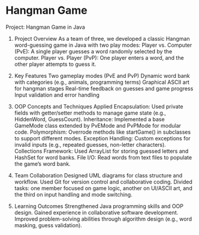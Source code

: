 # Hangman Game

Project: Hangman Game in Java

1. Project Overview
As a team of three, we developed a classic Hangman word-guessing game in Java with two play modes:
Player vs. Computer (PvE): A single player guesses a word randomly selected by the computer.
Player vs. Player (PvP): One player enters a word, and the other player attempts to guess it.

2. Key Features
Two gameplay modes (PvE and PvP)
Dynamic word bank with categories (e.g., animals, programming terms)
Graphical ASCII art for hangman stages
Real-time feedback on guesses and game progress
Input validation and error handling

3. OOP Concepts and Techniques Applied
Encapsulation: Used private fields with getter/setter methods to manage game state (e.g., HiddenWord, GuessCount).
Inheritance: Implemented a base GameMode class extended by PvEMode and PvPMode for modular code.
Polymorphism: Overrode methods like startGame() in subclasses to support different modes.
Exception Handling: Custom exceptions for invalid inputs (e.g., repeated guesses, non-letter characters).
Collections Framework: Used ArrayList for storing guessed letters and HashSet for word banks.
File I/O: Read words from text files to populate the game’s word bank.

4. Team Collaboration
Designed UML diagrams for class structure and workflow.
Used Git for version control and collaborative coding.
Divided tasks: one member focused on game logic, another on UI/ASCII art, and the third on input handling and mode switching.

5. Learning Outcomes
Strengthened Java programming skills and OOP design.
Gained experience in collaborative software development.
Improved problem-solving abilities through algorithm design (e.g., word masking, guess validation).
